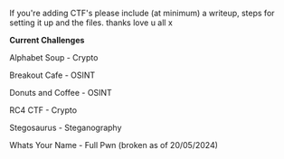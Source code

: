 If you're adding CTF's please include (at minimum) a writeup, steps for setting it up and the files. thanks love u all x

**Current Challenges**

Alphabet Soup - Crypto

Breakout Cafe - OSINT

Donuts and Coffee - OSINT

RC4 CTF - Crypto

Stegosaurus - Steganography

Whats Your Name - Full Pwn (broken as of 20/05/2024)
